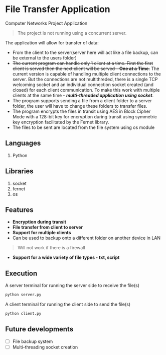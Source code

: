 # File Transfer Application
Computer Networks Project Application

> The project is not running using a concurrent server.

The application will allow for transfer of data:
- From the client to the server(server here will act like a file backup, can be external to the users folder)
- ~~The current program can handle only 1 client at a time. First the first client is served then the next client will be served - **One at a Time**.~~
The current version is capable of handling multiple client connections to the server. But the connections are not multithreded, there is a single TCP welcoming socket and an individual connection socket created (and closed) for each client communication.
To make this work with multiple clients at the same time - ***multi-threaded application using socket***.
- The program supports sending a file from a client folder to a server folder, the user will have to change these folders to transfer files.
- The program encrypts the files in transit using AES in Block Cipher Mode with a 128-bit key for encryption during transit using symmetric key encryption facilitated by the Fernet library.
- The files to be sent are located from the file system using os module


## Languages

1. Python

## Libraries

1. socket
2. fernet
3. os

## Features

- **Encryption during transit**
- **File transfer from client to server**
- **Support for multiple clients**
- Can be used to backup onto a different folder on another device in LAN 
> Will not work if there is a firewall
- **Support for a wide variety of file types - txt, script**


## Execution 

A server terminal for running the server side to receive the file(s)
```bash
python server.py
```

A client terminal for running the client side to send the file(s)
```bash
python client.py
```

## Future developments
- [ ] File backup system
- [ ] Multi-threading socket creation
